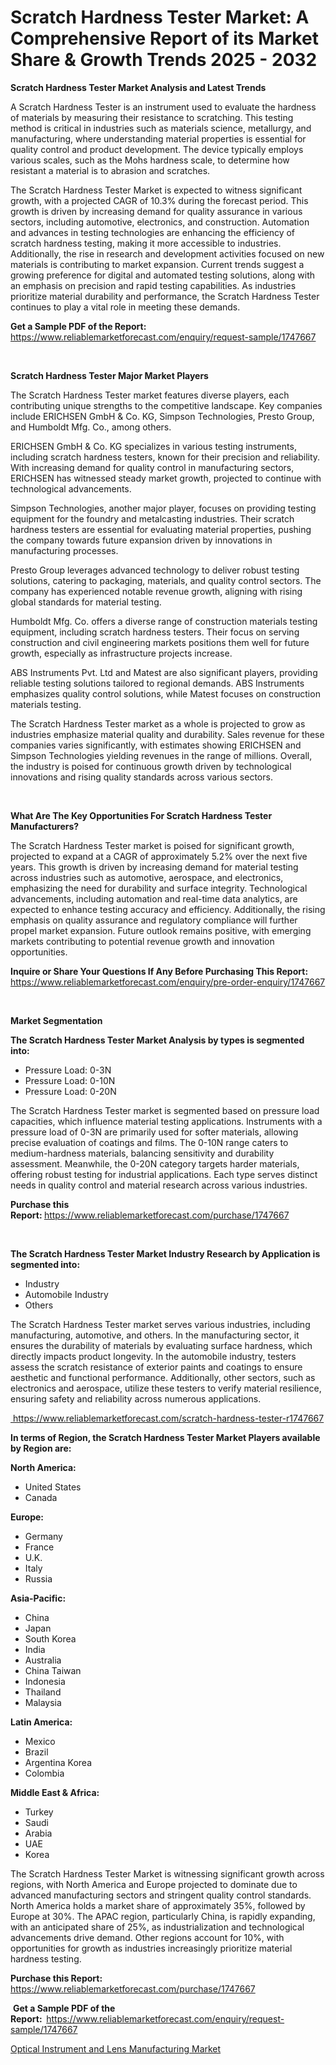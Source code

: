 <p><h1>Scratch Hardness Tester Market: A Comprehensive Report of its Market Share & Growth Trends 2025 - 2032</h1></p><p><strong>Scratch Hardness Tester Market Analysis and Latest Trends</strong></p>
<p><p>A Scratch Hardness Tester is an instrument used to evaluate the hardness of materials by measuring their resistance to scratching. This testing method is critical in industries such as materials science, metallurgy, and manufacturing, where understanding material properties is essential for quality control and product development. The device typically employs various scales, such as the Mohs hardness scale, to determine how resistant a material is to abrasion and scratches.</p><p>The Scratch Hardness Tester Market is expected to witness significant growth, with a projected CAGR of 10.3% during the forecast period. This growth is driven by increasing demand for quality assurance in various sectors, including automotive, electronics, and construction. Automation and advances in testing technologies are enhancing the efficiency of scratch hardness testing, making it more accessible to industries. Additionally, the rise in research and development activities focused on new materials is contributing to market expansion. Current trends suggest a growing preference for digital and automated testing solutions, along with an emphasis on precision and rapid testing capabilities. As industries prioritize material durability and performance, the Scratch Hardness Tester continues to play a vital role in meeting these demands.</p></p>
<p><strong>Get a Sample PDF of the Report:&nbsp;</strong> <a href="https://www.reliablemarketforecast.com/enquiry/request-sample/1747667?utm_campaign=3089&utm_medium=2&utm_source=Github&utm_content=ia&utm_term=10042025&utm_id=scratch-hardness-tester">https://www.reliablemarketforecast.com/enquiry/request-sample/1747667</a></p>
<p>&nbsp;</p>
<p><strong>Scratch Hardness Tester Major Market Players</strong></p>
<p><p>The Scratch Hardness Tester market features diverse players, each contributing unique strengths to the competitive landscape. Key companies include ERICHSEN GmbH & Co. KG, Simpson Technologies, Presto Group, and Humboldt Mfg. Co., among others. </p><p>ERICHSEN GmbH & Co. KG specializes in various testing instruments, including scratch hardness testers, known for their precision and reliability. With increasing demand for quality control in manufacturing sectors, ERICHSEN has witnessed steady market growth, projected to continue with technological advancements.</p><p>Simpson Technologies, another major player, focuses on providing testing equipment for the foundry and metalcasting industries. Their scratch hardness testers are essential for evaluating material properties, pushing the company towards future expansion driven by innovations in manufacturing processes.</p><p>Presto Group leverages advanced technology to deliver robust testing solutions, catering to packaging, materials, and quality control sectors. The company has experienced notable revenue growth, aligning with rising global standards for material testing.</p><p>Humboldt Mfg. Co. offers a diverse range of construction materials testing equipment, including scratch hardness testers. Their focus on serving construction and civil engineering markets positions them well for future growth, especially as infrastructure projects increase.</p><p>ABS Instruments Pvt. Ltd and Matest are also significant players, providing reliable testing solutions tailored to regional demands. ABS Instruments emphasizes quality control solutions, while Matest focuses on construction materials testing.</p><p>The Scratch Hardness Tester market as a whole is projected to grow as industries emphasize material quality and durability. Sales revenue for these companies varies significantly, with estimates showing ERICHSEN and Simpson Technologies yielding revenues in the range of millions. Overall, the industry is poised for continuous growth driven by technological innovations and rising quality standards across various sectors.</p></p>
<p>&nbsp;</p>
<p><strong>What Are The Key Opportunities For Scratch Hardness Tester Manufacturers?</strong></p>
<p><p>The Scratch Hardness Tester market is poised for significant growth, projected to expand at a CAGR of approximately 5.2% over the next five years. This growth is driven by increasing demand for material testing across industries such as automotive, aerospace, and electronics, emphasizing the need for durability and surface integrity. Technological advancements, including automation and real-time data analytics, are expected to enhance testing accuracy and efficiency. Additionally, the rising emphasis on quality assurance and regulatory compliance will further propel market expansion. Future outlook remains positive, with emerging markets contributing to potential revenue growth and innovation opportunities.</p></p>
<p><strong>Inquire or Share Your Questions If Any Before Purchasing This Report:</strong> <a href="https://www.reliablemarketforecast.com/enquiry/pre-order-enquiry/1747667?utm_campaign=3089&utm_medium=2&utm_source=Github&utm_content=ia&utm_term=10042025&utm_id=scratch-hardness-tester">https://www.reliablemarketforecast.com/enquiry/pre-order-enquiry/1747667</a></p>
<p>&nbsp;</p>
<p><strong>Market Segmentation</strong></p>
<p><strong>The Scratch Hardness Tester Market Analysis by types is segmented into:</strong></p>
<p><ul><li>Pressure Load: 0-3N</li><li>Pressure Load: 0-10N</li><li>Pressure Load: 0-20N</li></ul></p>
<p><p>The Scratch Hardness Tester market is segmented based on pressure load capacities, which influence material testing applications. Instruments with a pressure load of 0-3N are primarily used for softer materials, allowing precise evaluation of coatings and films. The 0-10N range caters to medium-hardness materials, balancing sensitivity and durability assessment. Meanwhile, the 0-20N category targets harder materials, offering robust testing for industrial applications. Each type serves distinct needs in quality control and material research across various industries.</p></p>
<p><strong>Purchase this Report:&nbsp;</strong><a href="https://www.reliablemarketforecast.com/purchase/1747667?utm_campaign=3089&utm_medium=2&utm_source=Github&utm_content=ia&utm_term=10042025&utm_id=scratch-hardness-tester">https://www.reliablemarketforecast.com/purchase/1747667</a></p>
<p>&nbsp;</p>
<p><strong>The Scratch Hardness Tester Market Industry Research by Application is segmented into:</strong></p>
<p><ul><li>Industry</li><li>Automobile Industry</li><li>Others</li></ul></p>
<p><p>The Scratch Hardness Tester market serves various industries, including manufacturing, automotive, and others. In the manufacturing sector, it ensures the durability of materials by evaluating surface hardness, which directly impacts product longevity. In the automobile industry, testers assess the scratch resistance of exterior paints and coatings to ensure aesthetic and functional performance. Additionally, other sectors, such as electronics and aerospace, utilize these testers to verify material resilience, ensuring safety and reliability across numerous applications.</p></p>
<p><a href="https://www.reliablemarketforecast.com/scratch-hardness-tester-r1747667?utm_campaign=3089&utm_medium=2&utm_source=Github&utm_content=ia&utm_term=10042025&utm_id=scratch-hardness-tester">&nbsp;https://www.reliablemarketforecast.com/scratch-hardness-tester-r1747667</a></p>
<p><strong>In terms of Region, the Scratch Hardness Tester Market Players available by Region are:</strong></p>
<p>
    <p> <strong> North America: </strong>
        <ul>
            <li>United States</li>
            <li>Canada</li>
        </ul>
        </p> 
    <p> <strong> Europe: </strong>
        <ul>
            <li>Germany</li>
            <li>France</li>
            <li>U.K.</li>
            <li>Italy</li>
            <li>Russia</li>
        </ul>
        </p> 
    <p> <strong> Asia-Pacific: </strong>
        <ul>
            <li>China</li>
            <li>Japan</li>
            <li>South Korea</li>
            <li>India</li>
            <li>Australia</li>
            <li>China Taiwan</li>
            <li>Indonesia</li>
            <li>Thailand</li>
            <li>Malaysia</li>
        </ul>
        </p> 
    <p> <strong> Latin America: </strong>
        <ul>
            <li>Mexico</li>
            <li>Brazil</li>
            <li>Argentina Korea</li>
            <li>Colombia</li>
        </ul>
        </p> 
    <p> <strong> Middle East & Africa: </strong>
        <ul>
            <li>Turkey</li>
            <li>Saudi</li>
            <li>Arabia</li>
            <li>UAE</li>
            <li>Korea</li>
        </ul>
    </p>
    </p>
<p><p>The Scratch Hardness Tester Market is witnessing significant growth across regions, with North America and Europe projected to dominate due to advanced manufacturing sectors and stringent quality control standards. North America holds a market share of approximately 35%, followed by Europe at 30%. The APAC region, particularly China, is rapidly expanding, with an anticipated share of 25%, as industrialization and technological advancements drive demand. Other regions account for 10%, with opportunities for growth as industries increasingly prioritize material hardness testing.</p></p>
<p><strong>Purchase this Report: </strong><a href="https://www.reliablemarketforecast.com/purchase/1747667?utm_campaign=3089&utm_medium=2&utm_source=Github&utm_content=ia&utm_term=10042025&utm_id=scratch-hardness-tester">https://www.reliablemarketforecast.com/purchase/1747667</a></p>
<p>&nbsp;<strong>Get a Sample PDF of the Report:&nbsp;&nbsp;</strong><a href="https://www.reliablemarketforecast.com/enquiry/request-sample/1747667?utm_campaign=3089&utm_medium=2&utm_source=Github&utm_content=ia&utm_term=10042025&utm_id=scratch-hardness-tester">https://www.reliablemarketforecast.com/enquiry/request-sample/1747667</a></p>
<p><strong></strong></p>
<p><p><a href="https://github.com/sefathlehki/Market-Research-Report-List-1/blob/main/optical-instrument-and-lens-manufacturing-market.md?utm_campaign=3089&utm_medium=2&utm_source=Github&utm_content=ia&utm_term=10042025&utm_id=scratch-hardness-tester">Optical Instrument and Lens Manufacturing Market</a></p></p>